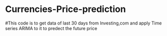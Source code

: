 # Currencies-Price-prediction

#This code is to get data of last 30 days from Investing,com and apply Time series ARIMA to it to predect the future price


